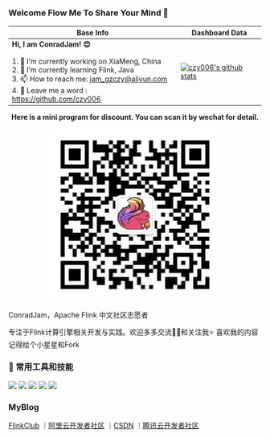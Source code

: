 ### Welcome Flow Me To Share Your Mind 👋

|Base Info|Dashboard Data|
|----------------------------------------------------------------------|----------------------------------------------------------------------|
| __Hi, I am ConradJam! 😊__<br/><br/>1. 🔭 I’m currently working on XiaMeng, China<br/>2. 🌱 I’m currently learning Flink, Java<br/>3. 📫 How to reach me: jam_gzczy@aliyun.com<br/>4. 💬 Leave me a word : https://github.com/czy006 | [![czy006's github stats](https://github-readme-stats.vercel.app/api?username=czy006&show_icons=true)](https://github.com/czy006/github-readme-stats) |


<div align=center><b>Here is a mini program for discount. You can scan it by wechat for detail.</b></div>


<p align="center">
  <img src="./img/bigdata_talk.jpg" />
</p>


<p>ConradJam，Apache Flink 中文社区志愿者</p>
<p>专注于Flink计算引擎相关开发与实践。欢迎多多交流👏🏻和关注我⭐️ 喜欢我的内容记得给个小星星和Fork</p>


###  🔧 常用工具和技能

![](https://img.shields.io/badge/OS-Linux-informational?style=flat&logo=linux&logoColor=white&color=2bbc8a)
![](https://img.shields.io/badge/Editor-IntelliJ_IDEA-informational?style=flat&logo=intellij-idea&logoColor=white&color=2bbc8a)
![](https://img.shields.io/badge/Code-Java-informational?style=flat&logo=java&logoColor=white&color=2bbc8a)
![](https://img.shields.io/badge/Code-Scala-informational?style=flat&logo=scala&logoColor=white&color=2bbc8a)
![](https://img.shields.io/badge/Code-JavaScript-informational?style=flat&logo=javascript&logoColor=white&color=2bbc8a)


### MyBlog

[FlinkClub](https://github.com/czy006/FlinkClub) 
｜[阿里云开发者社区](https://developer.aliyun.com/profile/nwcroxcgl3cc2)
｜[CSDN](https://blog.csdn.net/qq_30438573)
｜[腾讯云开发者社区](https://cloud.tencent.com/developer/user/1188124)

